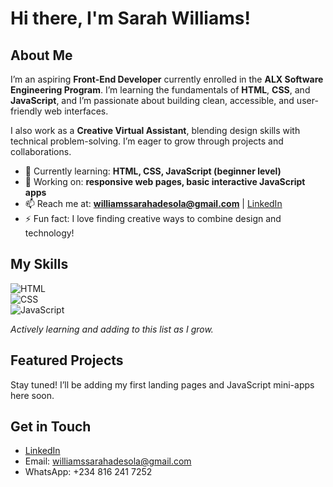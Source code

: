 # Hi there, I'm Sarah Williams!

## About Me  
I’m an aspiring **Front-End Developer** currently enrolled in the **ALX Software Engineering Program**. I’m learning the fundamentals of **HTML**, **CSS**, and **JavaScript**, and I’m passionate about building clean, accessible, and user-friendly web interfaces.  

I also work as a **Creative Virtual Assistant**, blending design skills with technical problem-solving. I’m eager to grow through projects and collaborations.  

- 🌱 Currently learning: **HTML, CSS, JavaScript (beginner level)**  
- 🔭 Working on: **responsive web pages, basic interactive JavaScript apps**  
- 📫 Reach me at: **williamssarahadesola@gmail.com** | [LinkedIn](https://www.linkedin.com/in/sarahadesolawilliams)  
- ⚡ Fun fact: I love finding creative ways to combine design and technology!

## My Skills  
![HTML](https://img.shields.io/badge/-HTML-E34F26?style=flat-square&logo=html5&logoColor=white)  
![CSS](https://img.shields.io/badge/-CSS-1572B6?style=flat-square&logo=css3&logoColor=white)  
![JavaScript](https://img.shields.io/badge/-JavaScript-F7DF1E?style=flat-square&logo=javascript&logoColor=black)

*Actively learning and adding to this list as I grow.*

## Featured Projects  
Stay tuned! I’ll be adding my first landing pages and JavaScript mini-apps here soon.

## Get in Touch  
- [LinkedIn](https://www.linkedin.com/in/sarahwilliams)  
- Email: williamssarahadesola@gmail.com  
- WhatsApp: +234 816 241 7252  
